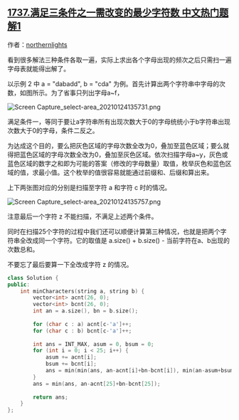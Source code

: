 ## [1737.满足三条件之一需改变的最少字符数 中文热门题解1](https://leetcode.cn/problems/change-minimum-characters-to-satisfy-one-of-three-conditions/solutions/100000/czui-jian-qian-zhui-he-hou-zhui-he-jie-f-znoc)

作者：[northernlights](https://leetcode.cn/u/northernlights)

看到很多解法三种条件各取一遍，实际上求出各个字母出现的频次之后只需扫一遍字母表就能得出解了。

以示例 2 中 a = "dabadd", b = "cda" 为例。首先计算出两个字符串中字母的次数，如图所示。为了省事只列出字母a~f，

![Screen Capture_select-area_20210124135731.png](https://pic.leetcode-cn.com/1611467889-mliYBG-Screen%20Capture_select-area_20210124135731.png)


满足条件一，等同于要让a字符串所有出现次数大于0的字母统统小于b字符串出现次数大于0的字母，条件二反之。

为达成这个目的，要么把灰色区域的字母次数全改为0，叠加至蓝色区域；要么就得把蓝色区域的字母次数全改为0，叠加至灰色区域。依次扫描字母a~y，灰色或蓝色区域的数字之和即为可能的答案（修改的字母数量）取值，枚举灰色和蓝色区域的值，求最小值。这个枚举的值很容易就能通过前缀和、后缀和算出来。

上下两张图对应的分别是扫描至字符 a 和字符 c 时的情况。

![Screen Capture_select-area_20210124135757.png](https://pic.leetcode-cn.com/1611467898-RQrsDd-Screen%20Capture_select-area_20210124135757.png)


注意最后一个字符 z 不能扫描，不满足上述两个条件。

同时在扫描25个字符的过程中我们还可以顺便计算第三种情况，也就是把两个字符串全改成同一个字符。它的取值是 a.size() + b.size() - 当前字符在a、b出现的次数总和。

不要忘了最后要算一下全改成字符 z 的情况。

```C++
class Solution {
public:
    int minCharacters(string a, string b) {
        vector<int> acnt(26, 0);
        vector<int> bcnt(26, 0);
        int an = a.size(), bn = b.size();
        
        for (char c : a) acnt[c-'a']++;
        for (char c : b) bcnt[c-'a']++;
        
        int ans = INT_MAX, asum = 0, bsum = 0;
        for (int i = 0; i < 25; i++) {
            asum += acnt[i];
            bsum += bcnt[i];
            ans = min(min(ans, an-acnt[i]+bn-bcnt[i]), min(an-asum+bsum, bn-bsum+asum));
        }
        ans = min(ans, an-acnt[25]+bn-bcnt[25]);
        
        return ans;
    }
};
```
